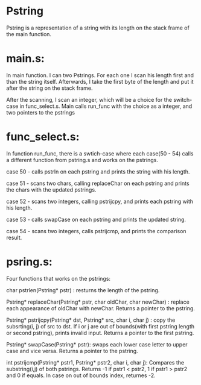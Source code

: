 # Pstring
Pstring is a representation of a string with its length on the stack frame of the main function.

# main.s:
In main function. I can two Pstrings. For each one I scan his length first and than the string itself. Afterwards, I take the first byte of the length and put it after the string on the stack frame.

After the scanning, I scan an integer, which will be a choice for the switch-case in func_select.s. Main calls run_func
with the choice as a integer, and two pointers to the pstrings

# func_select.s:
In function run_func, there is a swtich-case where each case(50 - 54) calls a different function from pstring.s and works on the pstrings.

case 50 - calls pstrln on each pstring and prints the string with his length.

case 51 - scans two chars, calling replaceChar on each pstring and prints the chars with the updated pstrings.

case 52 - scans two integers, calling pstrijcpy, and prints each pstring with his length.

case 53 - calls swapCase on each pstring and prints the updated string.

case 54 - scans two integers, calls pstrijcmp, and prints the comparison result.

# psring.s:
Four functions that works on the pstrings:

char pstrlen(Pstring* pstr) : resturns the length of the pstring.

Pstring* replaceChar(Pstring* pstr, char oldChar, char newChar) : replace each appearance of oldChar with newChar. Returns a pointer to the pstring.

Pstring* pstrijcpy(Pstring* dst, Pstring* src, char i, char j) : copy the subsrting(i, j) of src to dst. If i or j are out of bounds(with first pstring length or second pstring), prints invalid input. Returns a pointer to the first pstring.

Pstring* swapCase(Pstring* pstr): swaps each lower case letter to upper case and vice versa. Returns a pointer to the pstring.

int pstrijcmp(Pstring* pstr1, Pstring* pstr2, char i, char j): Compares the substring(i,j) of both pstrings. Returns -1 if pstr1 < pstr2, 1 if pstr1 > pstr2 and 0 if equals. In case on out of bounds index, returnes -2.





